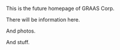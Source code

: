 <TITLE>GRAAS Corp</TITLE>

This is the future homepage of GRAAS Corp.

There will be information here.

And photos.

And stuff.
